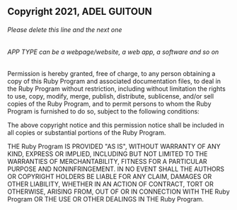 ## Copyright 2021, ADEL GUITOUN

###### Please delete this line and the next one
###### APP TYPE can be a webpage/website, a web app, a software and so on

Permission is hereby granted, free of charge, to any person obtaining a copy of this Ruby Program and associated documentation files, to deal in the Ruby Program without restriction, including without limitation the rights to use, copy, modify, merge, publish, distribute, sublicense, and/or sell copies of the Ruby Program, and to permit persons to whom the Ruby Program is furnished to do so, subject to the following conditions:

The above copyright notice and this permission notice shall be included in all copies or substantial portions of the Ruby Program.

THE Ruby Program IS PROVIDED "AS IS", WITHOUT WARRANTY OF ANY KIND, EXPRESS OR IMPLIED, INCLUDING BUT NOT LIMITED TO THE WARRANTIES OF MERCHANTABILITY, FITNESS FOR A PARTICULAR PURPOSE AND NONINFRINGEMENT. IN NO EVENT SHALL THE AUTHORS OR COPYRIGHT HOLDERS BE LIABLE FOR ANY CLAIM, DAMAGES OR OTHER LIABILITY, WHETHER IN AN ACTION OF CONTRACT, TORT OR OTHERWISE, ARISING FROM, OUT OF OR IN CONNECTION WITH THE Ruby Program OR THE USE OR OTHER DEALINGS IN THE Ruby Program.

